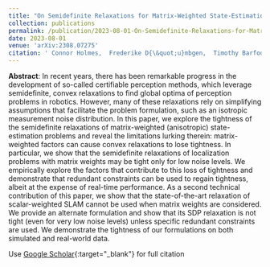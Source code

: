 ```yaml
---
title: "On Semidefinite Relaxations for Matrix-Weighted State-Estimation Problems in Robotics"
collection: publications
permalink: /publication/2023-08-01-On-Semidefinite-Relaxations-for-Matrix-Weighted-State-Estimation-Problems-in-Robotics
date: 2023-08-01
venue: 'arXiv:2308.07275'
citation: ' Connor Holmes,  Frederike D{\&quot;u}mbgen,  Timothy Barfoot, &quot;On Semidefinite Relaxations for Matrix-Weighted State-Estimation Problems in Robotics.&quot; arXiv:2308.07275, 2023.'
---
```


**Abstract**: In recent years, there has been remarkable progress in the development of so-called certifiable perception methods, which leverage semidefinite, convex relaxations to find global optima of perception problems in robotics. However, many of these relaxations rely on simplifying assumptions that facilitate the problem formulation, such as an isotropic measurement noise distribution. In this paper, we explore the tightness of the semidefinite relaxations of matrix-weighted (anisotropic) state-estimation problems and reveal the limitations lurking therein: matrix-weighted factors can cause convex relaxations to lose tightness. In particular, we show that the semidefinite relaxations of localization problems with matrix weights may be tight only for low noise levels. We empirically explore the factors that contribute to this loss of tightness and demonstrate that redundant constraints can be used to regain tightness, albeit at the expense of real-time performance. As a second technical contribution of this paper, we show that the state-of-the-art relaxation of scalar-weighted SLAM cannot be used when matrix weights are considered. We provide an alternate formulation and show that its SDP relaxation is not tight (even for very low noise levels) unless specific redundant constraints are used. We demonstrate the tightness of our formulations on both simulated and real-world data.

Use [Google Scholar](https://scholar.google.com/scholar?q=On+Semidefinite+Relaxations+for+Matrix+Weighted+State+Estimation+Problems+in+Robotics){:target="_blank"} for full citation